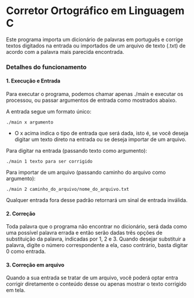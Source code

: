# Corretor Ortográfico em Linguagem C

Este programa importa um dicionário de palavras em português e corrige textos digitados na entrada ou importados de um arquivo de texto (.txt) de acordo com a palavra mais parecida encontrada. 

### Detalhes do funcionamento

#### 1. Execução e Entrada
Para executar o programa, podemos chamar apenas ./main e executar os processou, ou passar argumentos de entrada como mostrados abaixo.

A entrada segue um formato único:

```./main x argumento```

- O x acima indica o tipo de entrada que será dada, isto é, se você deseja digitar um texto direto na entrada ou se deseja importar de um arquivo. 

Para digitar na entrada (passando texto como argumento):

```./main 1 texto para ser corrigido```

Para importar de um arquivo (passando caminho do arquivo como argumento):

```./main 2 caminho_do_arquivo/nome_do_arquivo.txt```

Qualquer entrada fora desse padrão retornará um sinal de entrada inválida.

#### 2. Correção
Toda palavra que o programa não encontrar no dicionário, será dada como uma possível palavra errada e então serão dadas três opções de substituição da palavra, indicadas por 1, 2 e 3.
Quando desejar substituir a palavra, digite o número correspondente a ela, caso contrário, basta digitar 0 como entrada. 

#### 3. Correção em arquivo
Quando a sua entrada se tratar de um arquivo, você poderá optar entra corrigir diretamente o conteúdo desse ou apenas mostrar o texto corrigido em tela.

